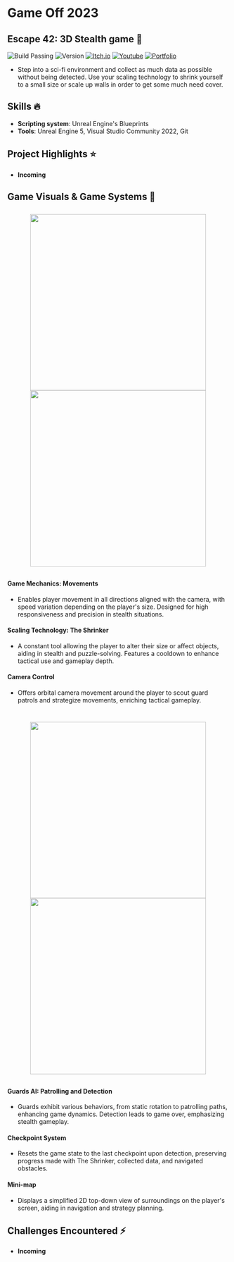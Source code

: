 # Game Off 2023

## Escape 42: 3D Stealth game 🚀
![Build Passing](https://img.shields.io/badge/build-passing-brightgreen)
![Version](https://img.shields.io/badge/version-1.0.0-blue)
[![Itch.io](https://img.shields.io/badge/download-itch.io-%23e3326d)](https://itaruf.itch.io/escape-42)
[![Youtube](https://img.shields.io/badge/demo-youtube-%23db1818)](https://www.youtube.com/watch?v=Dg0uxkAEra8)
[![Portfolio](https://img.shields.io/badge/details-personal%20website-%235203fc)](https://itaruf.github.io/projects.html)

- Step into a sci-fi environment and collect as much data as possible without being detected. Use your scaling technology to shrink yourself to a small size or scale up walls in order to get some much need cover.

## Skills :fire:
- **Scripting system**: Unreal Engine's Blueprints
- **Tools**: Unreal Engine 5, Visual Studio Community 2022, Git

## Project Highlights ⭐ 
- **Incoming**

## Game Visuals & Game Systems 🎲 
<div style="display: flex; flex-wrap: wrap; justify-content: center; align-items: center;">
  <div style="margin: 10px; text-align: center;">
    <img src="https://media.giphy.com/media/v1.Y2lkPTc5MGI3NjExODUydTE5b2U1NXcyNm9vYTJpNG51Z3VmbTloc29mNWU1eDlpZ2tmNCZlcD12MV9pbnRlcm5hbF9naWZfYnlfaWQmY3Q9Zw/zi1g4INkmurc69CpWP/giphy-downsized-large.gif" style="display: block; margin: auto;" width="400" />
    <img src="https://media.giphy.com/media/v1.Y2lkPTc5MGI3NjExZjV2Y3BodG5zaXdjcWZiejExZDM1MnUwbGlrdzRlcWF6NWp2OThsZSZlcD12MV9pbnRlcm5hbF9naWZfYnlfaWQmY3Q9Zw/cHeLEEZk2N1wcyxCYm/giphy-downsized-large.gif" style="display: block; margin: auto;" width="400" />
  </div>
</div>
<h4>Game Mechanics: Movements</h4>
<ul>
  <li>
    Enables player movement in all directions aligned with the camera, with speed variation depending on the player's size. Designed for high responsiveness and precision in stealth situations.
  </li>
</ul>
<h4>Scaling Technology: The Shrinker</h4>
<ul>
  <li>
    A constant tool allowing the player to alter their size or affect objects, aiding in stealth and puzzle-solving. Features a cooldown to enhance tactical use and gameplay depth.
  </li>
</ul>
<h4>Camera Control</h4>
<ul>
  <li>
    Offers orbital camera movement around the player to scout guard patrols and strategize movements, enriching tactical gameplay.
  </li>
</ul>
<br>
<div style="display: flex; flex-wrap: wrap; justify-content: center; align-items: center;">
  <div style="margin: 10px; text-align: center;">
    <img src="https://media.giphy.com/media/v1.Y2lkPTc5MGI3NjExZjV2Y3BodG5zaXdjcWZiejExZDM1MnUwbGlrdzRlcWF6NWp2OThsZSZlcD12MV9pbnRlcm5hbF9naWZfYnlfaWQmY3Q9Zw/cHeLEEZk2N1wcyxCYm/giphy-downsized-large.gif" style="display: block; margin: auto;" width="400" />
    <img src="https://media.giphy.com/media/v1.Y2lkPTc5MGI3NjExMzNsdHJ2Z2VkZ2Z4anZ4MWVyYzB5c2lqbGh0YXV3MDRkYWJ5Z3J0aiZlcD12MV9pbnRlcm5hbF9naWZfYnlfaWQmY3Q9Zw/DIy8ynTXIQH9yxwWHx/giphy-downsized-large.gif" style="display: block; margin: auto;" width="400" />
  </div>
</div>
<h4>Guards AI: Patrolling and Detection</h4>
<ul>
  <li>
    Guards exhibit various behaviors, from static rotation to patrolling paths, enhancing game dynamics. Detection leads to game over, emphasizing stealth gameplay.
  </li>
</ul>
<h4>Checkpoint System</h4>
<ul>
  <li>
    Resets the game state to the last checkpoint upon detection, preserving progress made with The Shrinker, collected data, and navigated obstacles.
  </li>
</ul>
<h4>Mini-map</h4>
<ul>
  <li>
    Displays a simplified 2D top-down view of surroundings on the player's screen, aiding in navigation and strategy planning.
  </li>
</ul>

## Challenges Encountered ⚡
- **Incoming**
